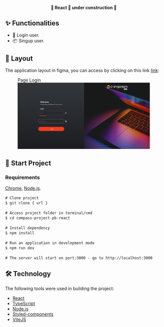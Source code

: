 <h4 align="center"> 
	🚧  React 🚀 under construction  🚧
</h4>

## ✨ Functionalities

- 🌈 Login user.
- 📦 Singup user.

## 🎨 Layout

The application layout in figma, you can access by clicking on this link [link](https://www.figma.com/file/bFCO644LzxRZTqyGSLcgzI/Weekly-Planner?node-id=0%3A1&t=Lrpb1g9wJBDBzNiw-0):

<figure>
  <figcaption>Page Login</figcaption>
  <img src="./src/assets/doc/login.png" title="#LOGIN" width="500px"/>
</figure>

## 🔨 Start Project

### Requirements
[Chrome](https://www.google.com/intl/pt-BR/chrome/), [Node.js](https://nodejs.org/en/).

```tsx
# Clone project
$ git clone { url }

# Access project folder in terminal/cmd
$ cd compass-project-pb-react

# Install dependency
$ npm install

# Run an application in development mode
$ npm run dev

# The server will start on port:3000 - go to http://localhost:3000
```

## 🛠 Technology

The following tools were used in building the project:

- [React](https://pt-br.reactjs.org/)
- [TypeScript](https://www.typescriptlang.org/)
- [Node.js](https://nodejs.org/en/)
- [Styled-components](https://styled-components.com/)
- [ViteJS](https://vitejs.dev/guide/)

